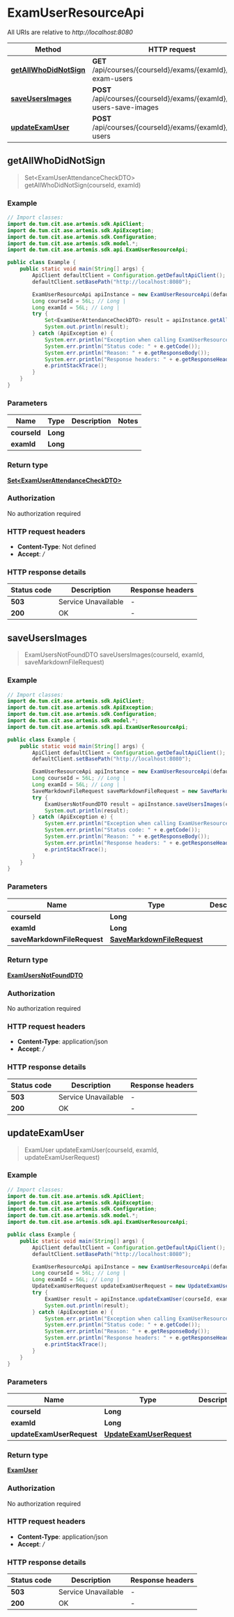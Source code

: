 # ExamUserResourceApi

All URIs are relative to *http://localhost:8080*

| Method | HTTP request | Description |
|------------- | ------------- | -------------|
| [**getAllWhoDidNotSign**](ExamUserResourceApi.md#getAllWhoDidNotSign) | **GET** /api/courses/{courseId}/exams/{examId}/verify-exam-users |  |
| [**saveUsersImages**](ExamUserResourceApi.md#saveUsersImages) | **POST** /api/courses/{courseId}/exams/{examId}/exam-users-save-images |  |
| [**updateExamUser**](ExamUserResourceApi.md#updateExamUser) | **POST** /api/courses/{courseId}/exams/{examId}/exam-users |  |



## getAllWhoDidNotSign

> Set&lt;ExamUserAttendanceCheckDTO&gt; getAllWhoDidNotSign(courseId, examId)



### Example

```java
// Import classes:
import de.tum.cit.ase.artemis.sdk.ApiClient;
import de.tum.cit.ase.artemis.sdk.ApiException;
import de.tum.cit.ase.artemis.sdk.Configuration;
import de.tum.cit.ase.artemis.sdk.model.*;
import de.tum.cit.ase.artemis.sdk.api.ExamUserResourceApi;

public class Example {
    public static void main(String[] args) {
        ApiClient defaultClient = Configuration.getDefaultApiClient();
        defaultClient.setBasePath("http://localhost:8080");

        ExamUserResourceApi apiInstance = new ExamUserResourceApi(defaultClient);
        Long courseId = 56L; // Long | 
        Long examId = 56L; // Long | 
        try {
            Set<ExamUserAttendanceCheckDTO> result = apiInstance.getAllWhoDidNotSign(courseId, examId);
            System.out.println(result);
        } catch (ApiException e) {
            System.err.println("Exception when calling ExamUserResourceApi#getAllWhoDidNotSign");
            System.err.println("Status code: " + e.getCode());
            System.err.println("Reason: " + e.getResponseBody());
            System.err.println("Response headers: " + e.getResponseHeaders());
            e.printStackTrace();
        }
    }
}
```

### Parameters


| Name | Type | Description  | Notes |
|------------- | ------------- | ------------- | -------------|
| **courseId** | **Long**|  | |
| **examId** | **Long**|  | |

### Return type

[**Set&lt;ExamUserAttendanceCheckDTO&gt;**](ExamUserAttendanceCheckDTO.md)

### Authorization

No authorization required

### HTTP request headers

- **Content-Type**: Not defined
- **Accept**: */*

### HTTP response details
| Status code | Description | Response headers |
|-------------|-------------|------------------|
| **503** | Service Unavailable |  -  |
| **200** | OK |  -  |


## saveUsersImages

> ExamUsersNotFoundDTO saveUsersImages(courseId, examId, saveMarkdownFileRequest)



### Example

```java
// Import classes:
import de.tum.cit.ase.artemis.sdk.ApiClient;
import de.tum.cit.ase.artemis.sdk.ApiException;
import de.tum.cit.ase.artemis.sdk.Configuration;
import de.tum.cit.ase.artemis.sdk.model.*;
import de.tum.cit.ase.artemis.sdk.api.ExamUserResourceApi;

public class Example {
    public static void main(String[] args) {
        ApiClient defaultClient = Configuration.getDefaultApiClient();
        defaultClient.setBasePath("http://localhost:8080");

        ExamUserResourceApi apiInstance = new ExamUserResourceApi(defaultClient);
        Long courseId = 56L; // Long | 
        Long examId = 56L; // Long | 
        SaveMarkdownFileRequest saveMarkdownFileRequest = new SaveMarkdownFileRequest(); // SaveMarkdownFileRequest | 
        try {
            ExamUsersNotFoundDTO result = apiInstance.saveUsersImages(courseId, examId, saveMarkdownFileRequest);
            System.out.println(result);
        } catch (ApiException e) {
            System.err.println("Exception when calling ExamUserResourceApi#saveUsersImages");
            System.err.println("Status code: " + e.getCode());
            System.err.println("Reason: " + e.getResponseBody());
            System.err.println("Response headers: " + e.getResponseHeaders());
            e.printStackTrace();
        }
    }
}
```

### Parameters


| Name | Type | Description  | Notes |
|------------- | ------------- | ------------- | -------------|
| **courseId** | **Long**|  | |
| **examId** | **Long**|  | |
| **saveMarkdownFileRequest** | [**SaveMarkdownFileRequest**](SaveMarkdownFileRequest.md)|  | [optional] |

### Return type

[**ExamUsersNotFoundDTO**](ExamUsersNotFoundDTO.md)

### Authorization

No authorization required

### HTTP request headers

- **Content-Type**: application/json
- **Accept**: */*

### HTTP response details
| Status code | Description | Response headers |
|-------------|-------------|------------------|
| **503** | Service Unavailable |  -  |
| **200** | OK |  -  |


## updateExamUser

> ExamUser updateExamUser(courseId, examId, updateExamUserRequest)



### Example

```java
// Import classes:
import de.tum.cit.ase.artemis.sdk.ApiClient;
import de.tum.cit.ase.artemis.sdk.ApiException;
import de.tum.cit.ase.artemis.sdk.Configuration;
import de.tum.cit.ase.artemis.sdk.model.*;
import de.tum.cit.ase.artemis.sdk.api.ExamUserResourceApi;

public class Example {
    public static void main(String[] args) {
        ApiClient defaultClient = Configuration.getDefaultApiClient();
        defaultClient.setBasePath("http://localhost:8080");

        ExamUserResourceApi apiInstance = new ExamUserResourceApi(defaultClient);
        Long courseId = 56L; // Long | 
        Long examId = 56L; // Long | 
        UpdateExamUserRequest updateExamUserRequest = new UpdateExamUserRequest(); // UpdateExamUserRequest | 
        try {
            ExamUser result = apiInstance.updateExamUser(courseId, examId, updateExamUserRequest);
            System.out.println(result);
        } catch (ApiException e) {
            System.err.println("Exception when calling ExamUserResourceApi#updateExamUser");
            System.err.println("Status code: " + e.getCode());
            System.err.println("Reason: " + e.getResponseBody());
            System.err.println("Response headers: " + e.getResponseHeaders());
            e.printStackTrace();
        }
    }
}
```

### Parameters


| Name | Type | Description  | Notes |
|------------- | ------------- | ------------- | -------------|
| **courseId** | **Long**|  | |
| **examId** | **Long**|  | |
| **updateExamUserRequest** | [**UpdateExamUserRequest**](UpdateExamUserRequest.md)|  | [optional] |

### Return type

[**ExamUser**](ExamUser.md)

### Authorization

No authorization required

### HTTP request headers

- **Content-Type**: application/json
- **Accept**: */*

### HTTP response details
| Status code | Description | Response headers |
|-------------|-------------|------------------|
| **503** | Service Unavailable |  -  |
| **200** | OK |  -  |

